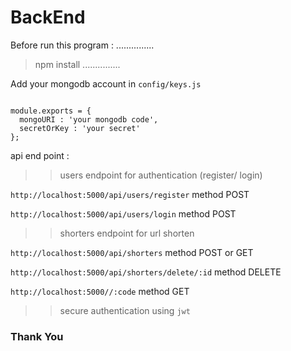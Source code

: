 # BackEnd 

Before run this program :
...............
> npm install
...............

Add your mongodb account in ` config/keys.js `

<code>
module.exports = {
  mongoURI : 'your mongodb code',
  secretOrKey : 'your secret'
};
</code>


api end point :

>> users endpoint for authentication (register/ login) 

`http://localhost:5000/api/users/register` method POST

`http://localhost:5000/api/users/login` method POST



>> shorters endpoint for url shorten

` http://localhost:5000/api/shorters ` method POST or GET

` http://localhost:5000/api/shorters/delete/:id ` method DELETE

` http://localhost:5000//:code ` method GET 


>> secure authentication using ` jwt `

### Thank You
